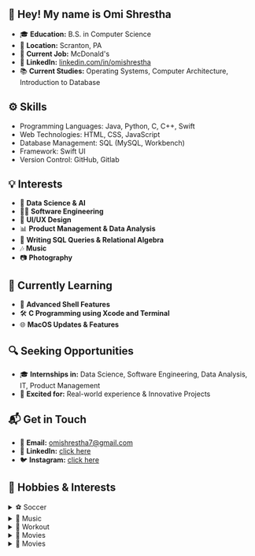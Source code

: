 ## 👋 Hey! My name is Omi Shrestha

- 🎓 **Education:** B.S. in Computer Science
- 📍 **Location:** Scranton, PA
- 💼 **Current Job:** McDonald's
- 🔗 **LinkedIn:** [linkedin.com/in/omishrestha](https://www.linkedin.com/in/omishrestha)
- 📚 **Current Studies:** Operating Systems, Computer Architecture, Introduction to Database

## ⚙️ Skills
- Programming Languages: Java, Python, C, C++, Swift
- Web Technologies: HTML, CSS, JavaScript
- Database Management: SQL (MySQL, Workbench)
- Framework: Swift UI
- Version Control: GitHub, Gitlab
  
## 💡 Interests
- 🧠 **Data Science & AI**
- 👨‍💻 **Software Engineering**
- 🎨 **UI/UX Design**
- 📊 **Product Management & Data Analysis**
- 📝 **Writing SQL Queries & Relational Algebra**
- 🎶 **Music**
- 📷 **Photography**

## 🌱 Currently Learning
- 📖 **Advanced Shell Features**
- 🛠️ **C Programming using Xcode and Terminal**
- 🌐 **MacOS Updates & Features**

## 🔍 Seeking Opportunities
- 🎓 **Internships in:** Data Science, Software Engineering, Data Analysis, IT, Product Management
- 🚀 **Excited for:** Real-world experience & Innovative Projects

## 📬 Get in Touch
- 📧 **Email:** [omishrestha7@gmail.com](mailto:omishrestha7@gmail.com)
- 💼 **LinkedIn:** [click here](https://www.linkedin.com/in/omishrestha)
- 🐦 **Instagram:** [click here](https://instagram.com/omishrestha)

## 🚀 Hobbies & Interests
<details>
  <summary>⚽️ Soccer</summary>
  <ul>
    <li>Real Madrid</li>
  </ul>
</details>

<details>
  <summary> 🎵 Music </summary>
  <ul>
    <li> Guitar </li>
    <li> Hip-hop & RnB </li>
  </ul>
</details>

<details>
  <summary>💪 Workout</summary>
  <ul>
    <li>Don't skip leg day</li>
  </ul>
</details>

<details>
  <summary>🎥 Movies </summary>
  <ul>
    <li> The Dark Knight </li>
    <li> Lord of the Rings Trilogy </li>
    <li> Shutter Island </li>
    <li> The Prestige </li>
  </ul>
</details>

<details>
  <summary>🎥 Movies </summary>
  <ul>
    <li> How I Met Your Mother </li>
    <li> Brooklyn Nine-Nine </li>
  </ul>
</details>

